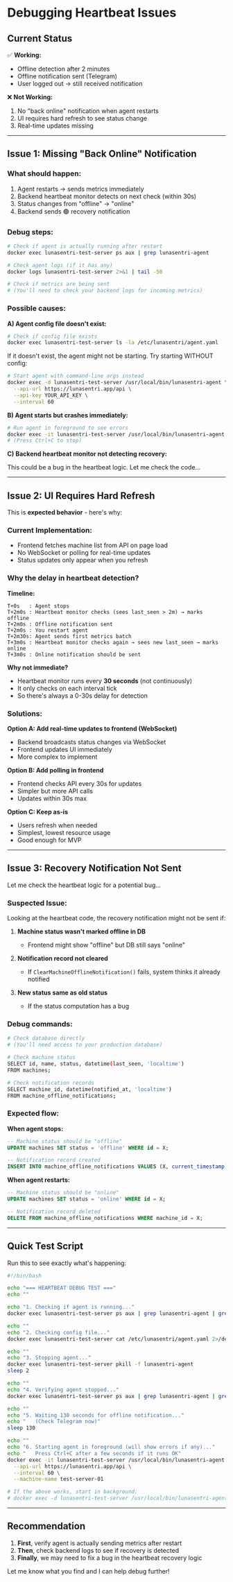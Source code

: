 # Debugging Heartbeat Issues

## Current Status

✅ **Working:**
- Offline detection after 2 minutes
- Offline notification sent (Telegram)
- User logged out → still received notification

❌ **Not Working:**
1. No "back online" notification when agent restarts
2. UI requires hard refresh to see status change
3. Real-time updates missing

---

## Issue 1: Missing "Back Online" Notification

### What should happen:
1. Agent restarts → sends metrics immediately
2. Backend heartbeat monitor detects on next check (within 30s)
3. Status changes from "offline" → "online"
4. Backend sends 🟢 recovery notification

### Debug steps:

```bash
# Check if agent is actually running after restart
docker exec lunasentri-test-server ps aux | grep lunasentri-agent

# Check agent logs (if it has any)
docker logs lunasentri-test-server 2>&1 | tail -50

# Check if metrics are being sent
# (You'll need to check your backend logs for incoming metrics)
```

### Possible causes:

**A) Agent config file doesn't exist:**
```bash
# Check if config file exists
docker exec lunasentri-test-server ls -la /etc/lunasentri/agent.yaml
```

If it doesn't exist, the agent might not be starting. Try starting WITHOUT config:
```bash
# Start agent with command-line args instead
docker exec -d lunasentri-test-server /usr/local/bin/lunasentri-agent \
  --api-url https://lunasentri.app/api \
  --api-key YOUR_API_KEY \
  --interval 60
```

**B) Agent starts but crashes immediately:**
```bash
# Run agent in foreground to see errors
docker exec -it lunasentri-test-server /usr/local/bin/lunasentri-agent --config /etc/lunasentri/agent.yaml
# (Press Ctrl+C to stop)
```

**C) Backend heartbeat monitor not detecting recovery:**

This could be a bug in the heartbeat logic. Let me check the code...

---

## Issue 2: UI Requires Hard Refresh

This is **expected behavior** - here's why:

### Current Implementation:
- Frontend fetches machine list from API on page load
- No WebSocket or polling for real-time updates
- Status updates only appear when you refresh

### Why the delay in heartbeat detection?

**Timeline:**
```
T+0s   : Agent stops
T+2m0s : Heartbeat monitor checks (sees last_seen > 2m) → marks offline
T+2m0s : Offline notification sent
T+2m0s : You restart agent
T+2m30s: Agent sends first metrics batch
T+3m0s : Heartbeat monitor checks again → sees new last_seen → marks online
T+3m0s : Online notification should be sent
```

**Why not immediate?**
- Heartbeat monitor runs every **30 seconds** (not continuously)
- It only checks on each interval tick
- So there's always a 0-30s delay for detection

### Solutions:

**Option A: Add real-time updates to frontend (WebSocket)**
- Backend broadcasts status changes via WebSocket
- Frontend updates UI immediately
- More complex to implement

**Option B: Add polling in frontend**
- Frontend checks API every 30s for updates
- Simpler but more API calls
- Updates within 30s max

**Option C: Keep as-is**
- Users refresh when needed
- Simplest, lowest resource usage
- Good enough for MVP

---

## Issue 3: Recovery Notification Not Sent

Let me check the heartbeat logic for a potential bug...

### Suspected Issue:

Looking at the heartbeat code, the recovery notification might not be sent if:

1. **Machine status wasn't marked offline in DB**
   - Frontend might show "offline" but DB still says "online"
   
2. **Notification record not cleared**
   - If `ClearMachineOfflineNotification()` fails, system thinks it already notified

3. **New status same as old status**
   - If the status computation has a bug

### Debug commands:

```bash
# Check database directly
# (You'll need access to your production database)

# Check machine status
SELECT id, name, status, datetime(last_seen, 'localtime') 
FROM machines;

# Check notification records
SELECT machine_id, datetime(notified_at, 'localtime')
FROM machine_offline_notifications;
```

### Expected flow:

**When agent stops:**
```sql
-- Machine status should be "offline"
UPDATE machines SET status = 'offline' WHERE id = X;

-- Notification record created
INSERT INTO machine_offline_notifications VALUES (X, current_timestamp);
```

**When agent restarts:**
```sql
-- Machine status should be "online"
UPDATE machines SET status = 'online' WHERE id = X;

-- Notification record deleted
DELETE FROM machine_offline_notifications WHERE machine_id = X;
```

---

## Quick Test Script

Run this to see exactly what's happening:

```bash
#!/bin/bash

echo "=== HEARTBEAT DEBUG TEST ==="
echo ""

echo "1. Checking if agent is running..."
docker exec lunasentri-test-server ps aux | grep lunasentri-agent | grep -v grep || echo "❌ Agent NOT running"

echo ""
echo "2. Checking config file..."
docker exec lunasentri-test-server cat /etc/lunasentri/agent.yaml 2>/dev/null || echo "❌ Config file missing"

echo ""
echo "3. Stopping agent..."
docker exec lunasentri-test-server pkill -f lunasentri-agent
sleep 2

echo ""
echo "4. Verifying agent stopped..."
docker exec lunasentri-test-server ps aux | grep lunasentri-agent | grep -v grep && echo "❌ Agent still running!" || echo "✅ Agent stopped"

echo ""
echo "5. Waiting 130 seconds for offline notification..."
echo "   (Check Telegram now)"
sleep 130

echo ""
echo "6. Starting agent in foreground (will show errors if any)..."
echo "   Press Ctrl+C after a few seconds if it runs OK"
docker exec -it lunasentri-test-server /usr/local/bin/lunasentri-agent \
  --api-url https://lunasentri.app/api \
  --interval 60 \
  --machine-name test-server-01

# If the above works, start in background:
# docker exec -d lunasentri-test-server /usr/local/bin/lunasentri-agent ...
```

---

## Recommendation

1. **First**, verify agent is actually sending metrics after restart
2. **Then**, check backend logs to see if recovery is detected
3. **Finally**, we may need to fix a bug in the heartbeat recovery logic

Let me know what you find and I can help debug further!
